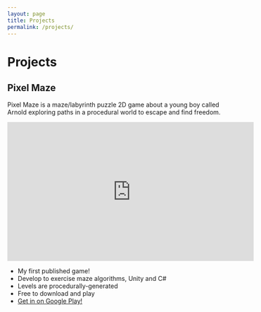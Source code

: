 ```yaml
---
layout: page
title: Projects
permalink: /projects/
---
```

# Projects

## Pixel Maze

Pixel Maze is a maze/labyrinth puzzle 2D game about a young boy called Arnold exploring paths in a procedural world to escape and find freedom.

<p>
  <iframe width="560" height="315" src="https://www.youtube.com/embed/nyFuooigxPs" frameborder="0" allow="accelerometer; autoplay; encrypted-media; gyroscope; picture-in-picture" allowfullscreen></iframe>
</p>

<ul>
  <li>My first published game!</li>
  <li>Develop to exercise maze algorithms, Unity and C#</li>
  <li>Levels are procedurally-generated</li>
  <li>Free to download and play</li>
  <li><a href="https://play.google.com/store/apps/details?id=net.bernardopacheco.supermazeadventures" target="_blank">Get in on Google Play!</a></li>
</ul>
